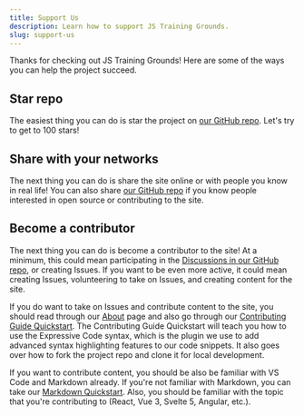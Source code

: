 ```yaml
---
title: Support Us
description: Learn how to support JS Training Grounds.
slug: support-us
---
```


Thanks for checking out JS Training Grounds! Here are some of the ways you can help the project succeed.

## Star repo

The easiest thing you can do is star the project on <a href="https://github.com/simpledevio/js-training-grounds" target="_blank">our GitHub repo</a>. Let's try to get to 100 stars!

## Share with your networks

The next thing you can do is share the site online or with people you know in real life! You can also share <a href="https://github.com/simpledevio/js-training-grounds" target="_blank">our GitHub repo</a> if you know people interested in open source or contributing to the site.

## Become a contributor

The next thing you can do is become a contributor to the site! At a minimum, this could mean participating in the <a href="https://github.com/simpledevio/js-training-grounds/discussions" target="_blank">Discussions in our GitHub repo</a>, or creating Issues. If you want to be even more active, it could mean creating Issues, volunteering to take on Issues, and creating content for the site.

If you do want to take on Issues and contribute content to the site, you should read through our [About](/about/) page and also go through our [Contributing Guide Quickstart](/contributing-guide/). The Contributing Guide Quickstart will teach you how to use the Expressive Code syntax, which is the plugin we use to add advanced syntax highlighting features to our code snippets. It also goes over how to fork the project repo and clone it for local development.

If you want to contribute content, you should be also be familiar with VS Code and Markdown already. If you're not familiar with Markdown, you can take our [Markdown Quickstart](/guides/markdown/). Also, you should be familiar with the topic that you're contributing to (React, Vue 3, Svelte 5, Angular, etc.).
